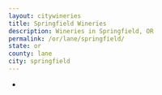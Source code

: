 ```yaml
---
layout: citywineries
title: Springfield Wineries
description: Wineries in Springfield, OR
permalink: /or/lane/springfield/
state: or
county: lane
city: springfield
---
```

-
